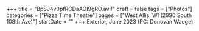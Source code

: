 +++
title = "BpSJ4v0pfRCDaAOI9gRO.avif"
draft = false
tags = ["Photos"]
categories = ["Pizza Time Theatre"]
pages = ["West Allis, WI (2990 South 108th Ave)"]
startDate = ""
+++
Exterior, June 2023 (PC: Donovan Waege)
